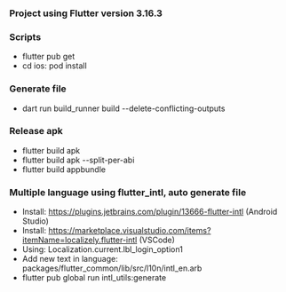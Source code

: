 ### Project using Flutter version 3.16.3

### Scripts
- flutter pub get
- cd ios: pod install

### Generate file
- dart run build_runner build --delete-conflicting-outputs

### Release apk
- flutter build apk
- flutter build apk --split-per-abi
- flutter build appbundle

### Multiple language using flutter_intl, auto generate file
- Install: https://plugins.jetbrains.com/plugin/13666-flutter-intl (Android Studio)
- Install: https://marketplace.visualstudio.com/items?itemName=localizely.flutter-intl (VSCode)
- Using: Localization.current.lbl_login_option1
- Add new text in language: packages/flutter_common/lib/src/l10n/intl_en.arb
- flutter pub global run intl_utils:generate